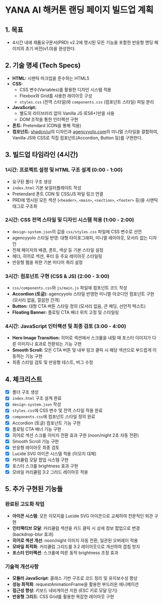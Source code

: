 # YANA AI 해커톤 랜딩 페이지 빌드업 계획

## 1. 목표

-   4시간 내에 제품요구문서(PRD) v2.2에 명시된 모든 기능을 포함한 반응형 랜딩 페이지의 초기 버전(v1.0)을 완성한다.

## 2. 기술 명세 (Tech Specs)

-   **HTML:** 시맨틱 마크업을 준수하는 HTML5
-   **CSS:**
    -   CSS 변수(Variables)를 활용한 디자인 시스템 적용
    -   Flexbox와 Grid를 사용한 레이아웃 구성
    -   `styles.css` (전역 스타일)와 `components.css` (컴포넌트 스타일) 파일 분리
-   **JavaScript:**
    -   별도의 라이브러리 없이 Vanilla JS (ES6+)만을 사용
    -   DOM 조작을 통한 인터랙션 구현
-   **폰트:** Pretendard (CDN을 통해 적용)
-   **컴포넌트:** [shadcn/ui](https://ui.shadcn.com/docs/components)의 디자인과 [agencyyolo.com](https://agencyyolo.com)의 미니멀 스타일을 결합하여, Vanilla JS와 CSS로 직접 컴포넌트(Accordion, Button 등)를 구현한다.

## 3. 빌드업 타임라인 (4시간)

### **1시간: 프로젝트 설정 및 HTML 구조 설계 (0:00 - 1:00)**

-   요구된 폴더 구조 생성
-   `index.html` 기본 보일러플레이트 작성
-   Pretendard 폰트 CDN 및 CSS/JS 파일 링크 연결
-   PRD에 명시된 모든 섹션 (`<header>`, `<main>`, `<section>`, `<footer>` 등)을 시맨틱 태그로 구조화

### **2시간: CSS 전역 스타일 및 디자인 시스템 적용 (1:00 - 2:00)**

-   `design-system.json`의 값을 `css/styles.css` 파일에 CSS 변수로 선언
-   agencyyolo 스타일 반영: 대형 타이포그래피, 미니멀 레이아웃, 모서리 없는 디자인
-   전체 페이지의 배경, 폰트, 색상 등 기본 스타일 설정
-   헤더, 히어로 섹션, 푸터 등 주요 레이아웃 스타일링
-   반응형 웹을 위한 기본 미디어 쿼리 설정

### **3시간: 컴포넌트 구현 (CSS & JS) (2:00 - 3:00)**

-   `css/components.css`와 `js/main.js` 파일에 컴포넌트 코드 작성
-   **Accordion (토글):** agencyyolo 스타일 반영한 미니멀 아코디언 컴포넌트 구현 (모서리 없음, 깔끔한 간격)
-   **Button:** 대형 CTA 버튼 스타일 정의 (모서리 없음, 큰 패딩, 선언적 텍스트)
-   **Floating Banner:** 플로팅 CTA 배너 위치 고정 및 스타일링

### **4시간: JavaScript 인터랙션 및 최종 검토 (3:00 - 4:00)**

-   **Hero Image Transition:** 히어로 섹션에서 스크롤을 내릴 때 포스터 이미지가 다른 이미지나 효과로 전환되는 기능 구현
-   **Smooth Scroll:** 모든 CTA 버튼 및 내부 링크 클릭 시 해당 섹션으로 부드럽게 이동하는 기능 구현
-   최종 스타일 검토 및 반응형 테스트, 버그 수정

## 4. 체크리스트

-   [x] 폴더 구조 생성
-   [x] `index.html` 구조 설계 완료
-   [x] `design-system.json` 작성
-   [x] `styles.css`에 CSS 변수 및 전역 스타일 적용 완료
-   [x] `components.css`에 컴포넌트 스타일 정의 완료
-   [x] Accordion (토글) 컴포넌트 기능 구현
-   [x] 플로팅 CTA 배너 기능 구현
-   [x] 히어로 섹션 스크롤 이미지 전환 효과 구현 (noon/night 2초 자동 전환)
-   [x] Smooth Scroll 기능 구현
-   [x] 반응형 레이아웃 최종 검토
-   [x] Lucide SVG 아이콘 시스템 적용 (이모지 대체)
-   [x] 커리큘럼 모달 팝업 시스템 구현
-   [x] 포스터 스크롤 brightness 효과 구현
-   [x] 모바일 커리큘럼 3:2 그리드 레이아웃 적용

## 5. 추가 구현된 기능들

### 완료된 고도화 작업
- **아이콘 시스템**: 모든 이모지를 Lucide SVG 아이콘으로 교체하여 전문적인 외관 구현
- **인터랙티브 모달**: 커리큘럼 섹션을 카드 클릭 시 상세 정보 팝업으로 변경 (backdrop-blur 효과)
- **히어로 섹션 개선**: noon/night 이미지 자동 전환, 일관된 오버레이 적용
- **모바일 최적화**: 커리큘럼 그리드를 3:2 레이아웃으로 개선하여 겹침 방지
- **포스터 인터랙션**: 스크롤에 따른 동적 brightness 조정 효과

### 기술적 개선사항
- **모듈러 JavaScript**: 클래스 기반 구조로 코드 정리 및 유지보수성 향상
- **성능 최적화**: requestAnimationFrame을 활용한 부드러운 애니메이션
- **접근성 향상**: 키보드 네비게이션 지원 (ESC 키로 모달 닫기)
- **반응형 그리드**: CSS Grid를 활용한 복잡한 레이아웃 구현